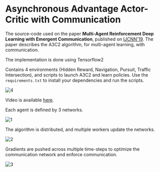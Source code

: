 # Asynchronous Advantage Actor-Critic with Communication

The source-code used on the paper **Multi-Agent Reinforcement Deep Learning with Emergent Communication**, published on [IJCNN'19](https://www.ijcnn.org/). The paper describes the A3C2 algorithm, for multi-agent learning, with communication.

The implementation is done using Tensorflow2


Contains 4 environments (Hidden Reward, Navigation, Pursuit, Traffic Intersection), and scripts to launch A3C2 and learn policies. Use the `requirements.txt` to install your dependencies and run the scripts.

![4](https://user-images.githubusercontent.com/9117323/54480699-90171d80-4823-11e9-8032-e5fed1059b2b.png)

Video is available [here](https://github.com/bluemoon93/A3C2/blob/master/A3C2.wmv).

Each agent is defined by 3 networks.

![1](https://user-images.githubusercontent.com/9117323/54480701-90171d80-4823-11e9-86b0-e6e2f254c6be.png)

The algorithm is distributed, and multiple workers update the networks.

![2](https://user-images.githubusercontent.com/9117323/54480700-90171d80-4823-11e9-8d86-5d37ebc0e7b9.png)

Gradients are pushed across multiple time-steps to optimize the communication network and enforce communication.

![3](https://user-images.githubusercontent.com/9117323/54480703-90afb400-4823-11e9-953a-2326a864fc4c.png)





